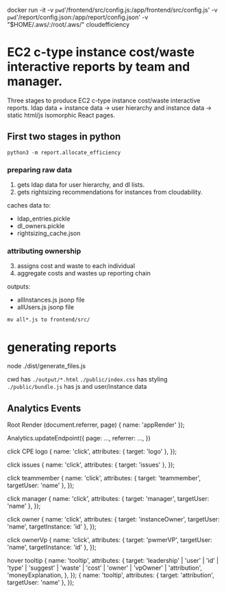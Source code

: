 docker run -it -v `pwd`'/frontend/src/config.js:/app/frontend/src/config.js' -v `pwd`'/report/config.json:/app/report/config.json' -v "$HOME/.aws/:/root/.aws/" cloudefficiency

# EC2 c-type instance cost/waste interactive reports by team and manager.
Three stages to produce EC2 c-type instance cost/waste interactive reports.
ldap data + instance data -> user hierarchy and instance data -> static html/js isomorphic React pages.

## First two stages in python
`python3 -m report.allocate_efficiency`

### preparing raw data
1. gets ldap data for user hierarchy, and dl lists.
2. gets rightsizing recommendations for instances from cloudability.

caches data to:
- ldap_entries.pickle
- dl_owners.pickle
- rightsizing_cache.json

### attributing ownership
3. assigns cost and waste to each individual
4. aggregate costs and wastes up reporting chain

outputs:
- allInstances.js jsonp file
- allUsers.js jsonp file

`mv all*.js to frontend/src/`

# generating reports
node ./dist/generate_files.js

cwd has `./output/*.html`
`./public/index.css` has styling
`./public/bundle.js` has js and user/instance data


## Analytics Events

Root Render (document.referrer, page)
{
    name: 'appRender'
});


Analytics.updateEndpoint({
    page: ...,
	referrer: ...,
})

click CPE logo
{
    name: 'click',
    attributes: {
    	target: 'logo'
    },
});

click issues
{
    name: 'click',
    attributes: {
    	target: 'issues'
    },
});

click teammember
{
    name: 'click',
    attributes: {
    	target: 'teammember',
    	targetUser: 'name'
    },
});

click manager
{
    name: 'click',
    attributes: {
    	target: 'manager',
    	targetUser: 'name'
    },
});

click owner
{
    name: 'click',
    attributes: {
    	target: 'instanceOwner',
    	targetUser: 'name',
    	targetInstance: 'id'
    },
});

click ownerVp
{
    name: 'click',
    attributes: {
    	target: 'pwmerVP',
    	targetUser: 'name',
    	targetInstance: 'id'
    },
});

hover tooltip
{
    name: 'tooltip',
    attributes: {
    	target: 'leadership' | 'user' | 'id' | 'type' | 'suggest' | 'waste' | 'cost' | 'owner' | 'vpOwner' | 'attribution', 'moneyExplanation,
    },
});
{
    name: 'tooltip',
    attributes: {
    	target: 'attribution',
    	targetUser: 'name'
    },
});
